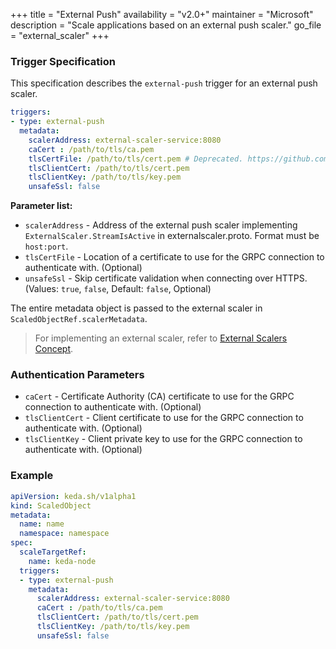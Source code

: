 +++
title = "External Push"
availability = "v2.0+"
maintainer = "Microsoft"
description = "Scale applications based on an external push scaler."
go_file = "external_scaler"
+++

### Trigger Specification

This specification describes the `external-push` trigger for an external push scaler.

```yaml
triggers:
- type: external-push
  metadata:
    scalerAddress: external-scaler-service:8080
    caCert : /path/to/tls/ca.pem
    tlsCertFile: /path/to/tls/cert.pem # Deprecated. https://github.com/kedacore/keda/issues/4549
    tlsClientCert: /path/to/tls/cert.pem
    tlsClientKey: /path/to/tls/key.pem
    unsafeSsl: false
```

**Parameter list:**

- `scalerAddress` - Address of the external push scaler implementing `ExternalScaler.StreamIsActive` in externalscaler.proto. Format must be `host:port`.
- `tlsCertFile` - Location of a certificate to use for the GRPC connection to authenticate with. (Optional)
- `unsafeSsl` - Skip certificate validation when connecting over HTTPS. (Values: `true`, `false`, Default: `false`, Optional)

The entire metadata object is passed to the external scaler in `ScaledObjectRef.scalerMetadata`.

> For implementing an external scaler, refer to [External Scalers Concept](../concepts/external-scalers.md).

### Authentication Parameters

- `caCert` - Certificate Authority (CA) certificate to use for the GRPC connection to authenticate with. (Optional)
- `tlsClientCert` - Client certificate to use for the GRPC connection to authenticate with. (Optional)
- `tlsClientKey` - Client private key to use for the GRPC connection to authenticate with. (Optional)

### Example

```yaml
apiVersion: keda.sh/v1alpha1
kind: ScaledObject
metadata:
  name: name
  namespace: namespace
spec:
  scaleTargetRef:
    name: keda-node
  triggers:
  - type: external-push
    metadata:
      scalerAddress: external-scaler-service:8080
      caCert : /path/to/tls/ca.pem
      tlsClientCert: /path/to/tls/cert.pem
      tlsClientKey: /path/to/tls/key.pem
      unsafeSsl: false
```
